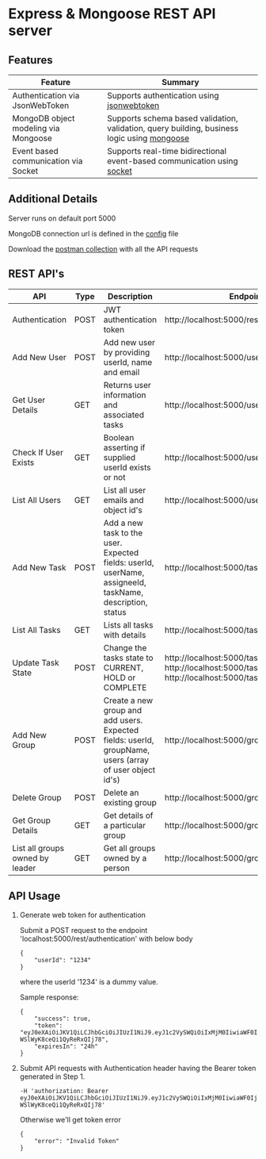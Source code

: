 # Express & Mongoose REST API server

## Features

| Feature       | Summary           |
| ------        | ------            |
|Authentication via JsonWebToken|Supports authentication using [jsonwebtoken](https://jwt.io/)|
|MongoDB object modeling via Mongoose|Supports schema based validation, validation, query building, business logic using [mongoose](http://mongoosejs.com/) |
|Event based communication via Socket|Supports real-time bidirectional event-based communication using [socket](https://socket.io/) |

## Additional Details

Server runs on default port 5000

MongoDB connection url is defined in the [config](config/config.js) file

Download the [postman collection](EasyTM.postman_collection.json) with all the API requests

## REST API's


| API           | Type  |   Description |Endpoint    |
| ------        | ------|   ------      |------      |
|Authentication |POST   |JWT authentication token   |http://localhost:5000/rest/authentication |
|Add New User   |POST   |Add new user by providing userId, name and email   |http://localhost:5000/user/new    |
|Get User Details   |GET    |Returns user information and associated tasks  |http://localhost:5000/user/:userId    |
|Check If User Exists   |GET    |Boolean asserting if supplied userId exists or not    |http://localhost:5000/user/search/:userId |
|List All Users |GET    |List all user emails and object id's    |http://localhost:5000/user/search |
|Add New Task   |POST   |Add a new task to the user. Expected fields: userId, userName, assigneeId, taskName, description, status   | http://localhost:5000/task/new    |
|List All Tasks |GET    |Lists all tasks with details   |http://localhost:5000/task/all |
|Update Task State|POST |Change the tasks state to CURRENT, HOLD or COMPLETE   |http://localhost:5000/task/:taskId/current http://localhost:5000/task/:taskId/hold http://localhost:5000/task/:taskId/complete |
|Add New Group  |POST   |Create a new group and add users. Expected fields: userId, groupName, users (array of user object id's)  |http://localhost:5000/group/new   |
|Delete Group   |POST   |Delete an existing group  |http://localhost:5000/group/:groupId/delete   |
|Get Group Details  |GET  |Get details of a particular group | http://localhost:5000/group/:groupId  |
|List all groups owned by leader    |GET    | Get all groups owned by a person|http://localhost:5000/groups/:leaderId |

## API Usage

1. Generate web token for authentication
    
    Submit a POST request to the endpoint 'localhost:5000/rest/authentication' with below body
    ```
    {
        "userId": "1234"
    }
    ```
    where the userId '1234' is a dummy value.

    Sample response:
    ```
    {
        "success": true,
        "token": "eyJ0eXAiOiJKV1QiLCJhbGciOiJIUzI1NiJ9.eyJ1c2VySWQiOiIxMjM0IiwiaWF0IjoxNTA4MDY4MDQ1LCJleHAiOjE1MDgxNTQ0NDV9._ZX2l8eaJvBuuCWSKDL-WSlWyK8ceQi1QyReRxQIj78",
        "expiresIn": "24h"
    }
    ```
2. Submit API requests with Authentication header having the Bearer token generated in Step 1.

    ```
    -H 'authorization: Bearer eyJ0eXAiOiJKV1QiLCJhbGciOiJIUzI1NiJ9.eyJ1c2VySWQiOiIxMjM0IiwiaWF0IjoxNTA4MDY4MDQ1LCJleHAiOjE1MDgxNTQ0NDV9._ZX2l8eaJvBuuCWSKDL-WSlWyK8ceQi1QyReRxQIj78'
    ```

    Otherwise we'll get token error
    ```
    {
        "error": "Invalid Token"
    }
    ```

